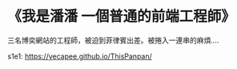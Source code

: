 # 《我是潘潘 一個普通的前端工程師》

三名博奕網站的工程師，被迫到菲律賓出差。被捲入一連串的麻煩....


s1e1: https://yecapee.github.io/ThisPanpan/